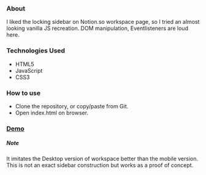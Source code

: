 
### About
I liked the locking sidebar on Notion.so workspace page, so I tried an almost looking vanilla JS recreation. DOM manipulation, Eventlisteners are loud here.

### Technologies Used
- HTML5
- JavaScript
- CSS3

### How to use

- Clone the repository, or copy/paste from Git.
- Open index.html on browser.


### [Demo](https://nickb94.github.io/notion-sidebar/)


##### Note
It imitates the Desktop version of workspace better than the mobile version.
This is not an exact sidebar construction but works as a proof of concept. 


